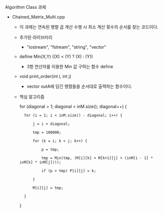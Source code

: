 Algorithm Class 과제

  - Chained_Matrix_Multi.cpp
    - 이 과제는 연속된 행렬 곱 계산 수행 시 최소 계산 횟수의 순서를 찾는 코드이다.
    
    - 추가된 라이브러리
      - "iostream", "fstream", "string", "vector"
    
    - define Min(X,Y) ((X) < (Y) ? (X) : (Y)) 
      - 3항 연산자를 이용한 Min 값 구하는 함수 define
    
    - void print_order(int i, int j)
      - vector outA에 담긴 행렬들을 순서대로 출력하는 함수이다.
      
    - 핵심 알고리즘
    
      for (diagonal = 1; diagonal < inM.size(); diagonal++) {
      
	    	for (i = 1; i < inM.size() - diagonal; i++) {
        
    			j = i + diagonal;
          
    			tmp = 100000;
          
    			for (k = i; k < j; k++) {
          
    				p = tmp;
            
     				tmp = Min(tmp, (M[i][k] + M[k+1][j] + (inM[i - 1] * inM[k] * inM[j])));
            
     				if (p > tmp) P[i][j] = k;
            
	    		}
          
	    		M[i][j] = tmp;
          
	    	}
        
    	}
      
      
